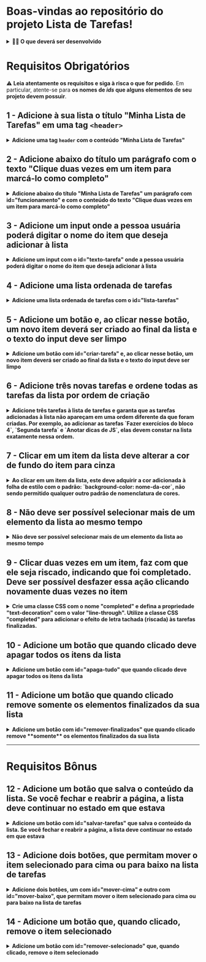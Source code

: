 # Boas-vindas ao repositório do projeto Lista de Tarefas!

<details>
  <summary><strong>👨‍💻 O que deverá ser desenvolvido</strong></summary><br />

  Você desenvolverá uma lista de tarefas usando `HTML`, `CSS` e `JavaScript`.

:rocket: Lembre-se que você pode ir além e deixar o projeto com a sua cara e impressionar todas as pessoas! :rocket:
</details>

# Requisitos Obrigatórios

:warning: **Leia atentamente os requisitos e siga à risca o que for pedido**. Em particular, atente-se para **os nomes de _ids_ que alguns elementos de seu projeto devem possuir**.

## 1 - Adicione à sua lista o título "Minha Lista de Tarefas" em uma tag `<header>`

<details><summary><strong>Adicione uma tag <code>header</code> com o conteúdo "Minha Lista de Tarefas"</strong></summary><br />

**O que será testado:**

- A página deve possuir uma tag `header` com o conteúdo "Minha Lista de Tarefas".

</details>

## 2 - Adicione abaixo do título um parágrafo com o texto "Clique duas vezes em um item para marcá-lo como completo"

<details><summary><strong>Adicione abaixo do título "Minha Lista de Tarefas" um parágrafo com id="funcionamento" e com o conteúdo do texto "Clique duas vezes em um item para marcá-lo como completo"</strong></summary><br />

**O que será testado:**

- A página deve possuir  um elemento parágrafo com o ID `funcionamento`;
- O conteúdo do parágrafo deve ser `Clique duas vezes em um item para marcá-lo como completo`.

</details>

## 3 - Adicione um input onde a pessoa usuária poderá digitar o nome do item que deseja adicionar à lista

<details><summary><strong>Adicione um input com o id="texto-tarefa" onde a pessoa usuária poderá digitar o nome do item que deseja adicionar à lista</strong></summary><br />


**O que será testado:**

- A página deve possuir um elemento do tipo `input`;
- O elemento `input` deve possuir o ID `texto-tarefa`.

</details>

## 4 - Adicione uma lista ordenada de tarefas

<details><summary><strong>Adicione uma lista ordenada de tarefas com o id="lista-tarefas"</strong></summary><br />

**O que será testado:**

- A página deve possuir um elemento do tipo `ol`;
- O elemento `ol` deve possuir o ID `lista-tarefas`.

</details>

## 5 - Adicione um botão e, ao clicar nesse botão, um novo item deverá ser criado ao final da lista e o texto do input deve ser limpo

<details><summary><strong>Adicione um botão com id="criar-tarefa" e, ao clicar nesse botão, um novo item deverá ser criado ao final da lista e o texto do input deve ser limpo</strong></summary><br />

**O que será testado:**

- A página deve possuir um elemento do tipo `button`;
- O elemento `button` deve possuir o ID `criar-tarefa`;
- Ao digitar o texto `minha primeira tarefa` e clicar no botão `criar-tarefa`, o texto digitado deve aparecer na lista e **desaparecer do campo de input**;
- A adição de elementos na lista será feita algumas vezes, portanto todos os itens criados devem permanecer na lista na medida em que novos itens são adicionados. 

</details>

## 6 - Adicione três novas tarefas e ordene todas as tarefas da lista por ordem de criação

<details><summary><strong>Adicione três tarefas à lista de tarefas e garanta que as tarefas adicionadas à lista não apareçam em uma ordem diferente da que foram criadas. Por exemplo, ao adicionar as tarefas `Fazer exercícios do bloco 4`, `Segunda tarefa` e `Anotar dicas de JS`, elas devem constar na lista exatamente nessa ordem.</strong></summary><br />

**O que será testado:**

- A página deve possuir três tarefas e será checado se elas estão ordenadas por ordem de criação - ou seja, a primeira tarefa criada deve estar na primeira posição, depois a segunda, e assim por diante.

</details>

## 7 - Clicar em um item da lista deve alterar a cor de fundo do item para cinza

<details><summary><strong>Ao clicar em um item da lista, este deve adquirir a cor adicionada à folha de estilo com o padrão: `background-color: nome-da-cor`, não sendo permitido qualquer outro padrão de nomenclatura de cores.</strong></summary><br />

:warning: **Ao clicar novamente em um item selecionado, não é esperado que ele seja removido.**

**O que será testado:**

- A página ao ser carregada deve possuir os itens da lista **sem** o estilo CSS `background-color: gray`;

- Os itens da lista ao serem clicados devem passar a ter o estilo CSS `background-color: gray`.

</details>

## 8 - Não deve ser possível selecionar mais de um elemento da lista ao mesmo tempo

<details><summary><strong>Não deve ser possível selecionar mais de um elemento da lista ao mesmo tempo</strong></summary><br />

**O que será testado:**

- Quando um elemento da lista é selecionado, o outro elemento anteriormente selecionado deve então ser desselecionado. Isso será verificado através da presença ou não do estilo `background-color: gray` no elemento.

</details>

## 9 - Clicar duas vezes em um item, faz com que ele seja riscado, indicando que foi completado. Deve ser possível desfazer essa ação clicando novamente duas vezes no item

<details><summary><strong>Crie uma classe CSS com o nome "completed" e defina a propriedade "text-decoration" com o valor "line-through". Utilize a classe CSS "completed" para adicionar o efeito de letra tachada (riscada) às tarefas finalizadas.</strong></summary><br />

**O que será testado:**

- Antes da ação ser disparada, o elemento adicionado à lista não deve possuir a classe `completed` nem o estilo `text-decoration: line-through solid black`;

- O item da lista ao receber duplo clique deve passar a ter a classe `completed` e o estilo `text-decoration` com o valor `line-through solid black`;

- O item da lista ao receber um segundo duplo clique, não deve mais possuir a classe `completed` nem o estilo `text-decoration: line-through solid black`.

</details>

## 10 - Adicione um botão que quando clicado deve apagar todos os itens da lista

<details><summary><strong>Adicione um botão com id="apaga-tudo" que quando clicado deve apagar todos os itens da lista</strong></summary><br />

**O que será testado:**

- A página deve possuir um elemento `button` com o ID `apaga-tudo`;

- Dado que uma lista possua tarefas, ao dar um clique no botão a lista deve ficar vazia.

</details>

## 11 - Adicione um botão que quando clicado remove **somente** os elementos finalizados da sua lista

<details><summary><strong>Adicione um botão com id="remover-finalizados" que quando clicado remove **somente** os elementos finalizados da sua lista</strong></summary><br />

**O que será testado:**

- A página deve possuir um elemento `button` com o ID `remover-finalizados`;

- Dado que uma lista possua tarefas finalizadas, ao clicar no botão, todos os elementos marcados como feitos devem ser removidos da lista.

</details>

---

# Requisitos Bônus

## 12 - Adicione um botão que salva o conteúdo da lista. Se você fechar e reabrir a página, a lista deve continuar no estado em que estava

<details><summary><strong>Adicione um botão com id="salvar-tarefas" que salva o conteúdo da lista. Se você fechar e reabrir a página, a lista deve continuar no estado em que estava</strong></summary><br />

**O que será testado:**

- A página deve possuir um elemento `button` com o ID `salvar-tarefas`;

- Dado que uma lista tenha várias tarefas, algumas das quais marcadas como finalizadas, um recarregamento da página deve manter a lista exatamente como está.

</details>

## 13 - Adicione dois botões, que permitam mover o item selecionado para cima ou para baixo na lista de tarefas

<details><summary><strong>Adicione dois botões, um com id="mover-cima" e outro com id="mover-baixo", que permitam mover o item selecionado para cima ou para baixo na lista de tarefas</strong></summary><br />

:warning: Pontos importantes sobre este requisito bônus: :warning:

- Antes de começar a desenvolver essa funcionalidade, pare e pense: </br>

O que significa mover um item de uma lista para cima ou para baixo no **_DOM_**? :thinking: </br>

:bulb: Você já possui todas as habilidades necessárias para fazer isso :smiley:.

- Habitue-se a pensar nos casos especiais ao construir programas. O que acontece se o usuário tentar mover o primeiro item para cima ou o último para baixo?

**O que será testado:**

- A página deve possuir dois elementos `button`, um com o ID `mover-cima` e o outro com o ID `mover-baixo`;

- Dado que diversos elementos foram acrescentados à lista, movimentá-los de formas diversas deve deixá-los permanecer nas posições esperadas;

- Caso algum elemento esteja finalizado, este status deve persistir ainda que se mova o elemento;

- Caso nenhum elemento esteja selecionado, ao clicar nos botões a lista não deve ser alterada;

- Um elemento que esteja selecionado deve se manter selecionado mesmo depois de movido;

- _Caso especial!_ Será verificado que, caso se tente subir o elemento no topo da lista ou, caso se tente descer o último elemento da lista, esta não deve ser alterada.

</details>

## 14 - Adicione um botão que, quando clicado, remove o item selecionado

<details><summary><strong>Adicione um botão com id="remover-selecionado" que, quando clicado, remove o item selecionado</strong></summary><br />

**O que será testado:**

- A página deve possuir um elemento `button` com um ID `remover-selecionado`;

- Ao clicar no botão, somente o elemento selecionado deve ser removido.

</details>

